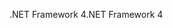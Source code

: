 <span data-ttu-id="f11fe-101">.NET Framework 4</span><span class="sxs-lookup"><span data-stu-id="f11fe-101">.NET Framework 4</span></span>